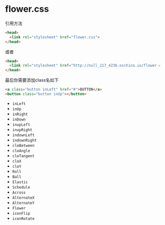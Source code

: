 # flower.css
引用方法
```html
<head>
  <link rel="stylesheet" href="flower.css">
</head>
```
或者
```html
<head>
  <link rel="stylesheet" href="http://null_217_4236.oschina.io/flower-css/flower.css">
</head>
```
最后你需要添加class名如下
```html
<a class="button inLeft" href="#">BUTTON</a>
<button class="button inUp"></button>
```
* `inLeft`
* `inUp`
* `inRight`
* `inDown`
* `inupLeft`
* `inupRight`
* `indownLeft`
* `indownRight`
* `cloBetween`
* `cloAngle`
* `cloTangent`
* `cloX`
* `cloY`
* `Roll`
* `Ball`
* `Elastic`
* `Schedule`
* `Across`
* `AlternateX`
* `AlternateY`
* `Flower`
* `iconFlip`
* `iconRotate`
